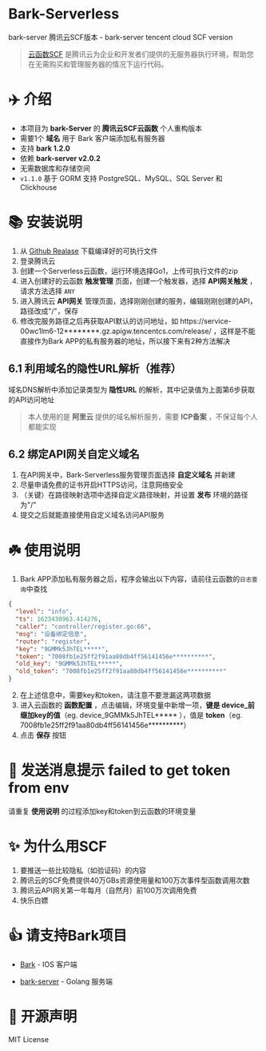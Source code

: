 # Bark-Serverless

bark-server 腾讯云SCF版本 - bark-server tencent cloud SCF version
> [云函数SCF](https://cloud.tencent.com/document/product/583) 是腾讯云为企业和开发者们提供的无服务器执行环境，帮助您在无需购买和管理服务器的情况下运行代码。

# ✈️ 介绍

- 本项目为 **bark-Server** 的 **腾讯云SCF云函数** 个人重构版本
- 需要1个 **域名** 用于 Bark 客户端添加私有服务器
- 支持 **bark 1.2.0**
- 依赖 **bark-server v2.0.2**
- 无需数据库和存储空间
- `v1.1.0` 基于 GORM 支持 PostgreSQL、MySQL、SQL Server 和 Clickhouse

# 📚 安装说明

1. 从 [Github Realase](https://github.com/avtion/bark-serverless/releases/) 下载编译好的可执行文件
2. 登录腾讯云
3. 创建一个Serverless云函数，运行环境选择Go1，上传可执行文件的zip
4. 进入创建好的云函数 **触发管理** 页面，创建一个触发器，选择 **API网关触发** ，请求方法选择 `ANY`
5. 进入腾讯云 **API网关** 管理页面，选择刚刚创建的服务，编辑刚刚创建的API，路径改成"/"，保存
6. 修改完服务路径之后再获取API默认的访问地址，如 https://service-00wc1lm6-12********.gz.apigw.tencentcs.com/release/ ，这样是不能直接作为Bark
   APP的私有服务器的地址，所以接下来有2种方法解决

## 6.1 利用域名的隐性URL解析（推荐）

域名DNS解析中添加记录类型为 **隐性URL** 的解析，其中记录值为上面第6步获取的API访问地址
> 本人使用的是 **阿里云** 提供的域名解析服务，需要 **ICP备案** ，不保证每个人都能实现

## 6.2 绑定API网关自定义域名

1. 在API网关中，Bark-Serverless服务管理页面选择 **自定义域名** 并新建
2. 尽量申请免费的证书开启HTTPS访问，注意网络安全
3. （关键）在路径映射选项中选择自定义路径映射，并设置 **发布** 环境的路径为"/"
4. 提交之后就能直接使用自定义域名访问API服务

# ☘️ 使用说明

1. Bark APP添加私有服务器之后，程序会输出以下内容，请前往云函数的`日志查询`中查找

```JSON
{
  "level": "info",
  "ts": 1623430963.414276,
  "caller": "controller/register.go:66",
  "msg": "设备绑定信息",
  "router": "register",
  "key": "9GMMk5JhTEL*****",
  "token": "7008fb1e25ff2f91aa80db4ff56141456e**********",
  "old_key": "9GMMk5JhTEL*****",
  "old_token": "7008fb1e25ff2f91aa80db4ff56141456e**********"
}
```

2. 在上述信息中，需要key和token，请注意不要泄漏这两项数据
3. 进入云函数的 **函数配置** ，点击编辑，环境变量中新增一项，**键是 device_前缀加key的值**（eg. device_9GMMk5JhTEL*****
   ），值是 **token**（eg. 7008fb1e25ff2f91aa80db4ff56141456e**********）
4. 点击 **保存** 按钮

# 🥺 发送消息提示 failed to get token from env

请重复 **使用说明** 的过程添加key和token到云函数的环境变量

# ✨ 为什么用SCF

1. 要推送一些比较隐私（如验证码）的内容
3. 腾讯云的SCF免费提供40万GBs资源使用量和100万次事件型函数调用次数
4. 腾讯云API网关第一年每月（自然月）前100万次调用免费
5. 快乐白嫖

# 👍 请支持Bark项目

- [Bark](https://github.com/Finb/Bark) - IOS 客户端

- [bark-server](https://github.com/Finb/bark-server) - Golang 服务端

# 📢 开源声明

MIT License